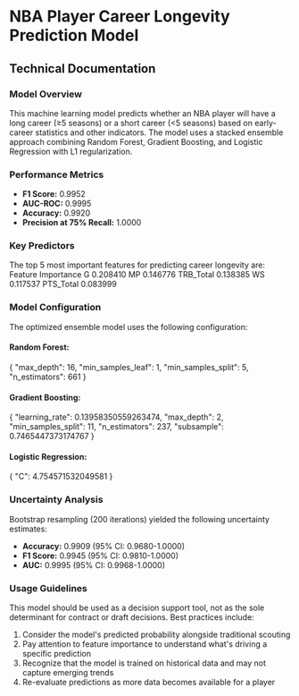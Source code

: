 
# NBA Player Career Longevity Prediction Model
## Technical Documentation

### Model Overview
This machine learning model predicts whether an NBA player will have a long career (≥5 seasons) or a short career (<5 seasons) based on early-career statistics and other indicators. The model uses a stacked ensemble approach combining Random Forest, Gradient Boosting, and Logistic Regression with L1 regularization.

### Performance Metrics
- **F1 Score:** 0.9952
- **AUC-ROC:** 0.9995
- **Accuracy:** 0.9920
- **Precision at 75% Recall:** 1.0000

### Key Predictors
The top 5 most important features for predicting career longevity are:
  Feature  Importance
        G    0.208410
       MP    0.146776
TRB_Total    0.138385
       WS    0.117537
PTS_Total    0.083999

### Model Configuration
The optimized ensemble model uses the following configuration:

#### Random Forest:
{
    "max_depth": 16,
    "min_samples_leaf": 1,
    "min_samples_split": 5,
    "n_estimators": 661
}

#### Gradient Boosting:
{
    "learning_rate": 0.13958350559263474,
    "max_depth": 2,
    "min_samples_split": 11,
    "n_estimators": 237,
    "subsample": 0.7465447373174767
}

#### Logistic Regression:
{
    "C": 4.754571532049581
}

### Uncertainty Analysis
Bootstrap resampling (200 iterations) yielded the following uncertainty estimates:
- **Accuracy:** 0.9909 (95% CI: 0.9680-1.0000)
- **F1 Score:** 0.9945 (95% CI: 0.9810-1.0000)
- **AUC:** 0.9995 (95% CI: 0.9968-1.0000)

### Usage Guidelines
This model should be used as a decision support tool, not as the sole determinant for contract or draft decisions. Best practices include:
1. Consider the model's predicted probability alongside traditional scouting
2. Pay attention to feature importance to understand what's driving a specific prediction
3. Recognize that the model is trained on historical data and may not capture emerging trends
4. Re-evaluate predictions as more data becomes available for a player
    